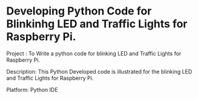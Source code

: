 # Developing Python Code for Blinkinhg LED and Traffic Lights for Raspberry Pi.

Project :
         To Write a python code for blinking LED and Traffic Lights for Raspberry Pi.
         
Description:
         This Python Developed code is illustrated for the blinking LED and Traffic Lights for Raspberry Pi. 
         
Platform:
         Python IDE
